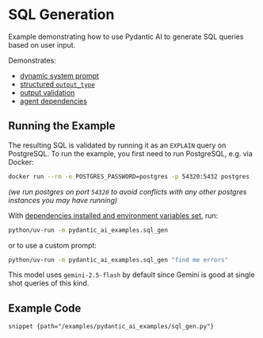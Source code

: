 # SQL Generation

Example demonstrating how to use Pydantic AI to generate SQL queries based on user input.

Demonstrates:

- [dynamic system prompt](../agents.md#system-prompts)
- [structured `output_type`](../output.md#structured-output)
- [output validation](../output.md#output-validator-functions)
- [agent dependencies](../dependencies.md)

## Running the Example

The resulting SQL is validated by running it as an `EXPLAIN` query on PostgreSQL. To run the example, you first need to run PostgreSQL, e.g. via Docker:

```bash
docker run --rm -e POSTGRES_PASSWORD=postgres -p 54320:5432 postgres
```

_(we run postgres on port `54320` to avoid conflicts with any other postgres instances you may have running)_

With [dependencies installed and environment variables set](./setup.md#usage), run:

```bash
python/uv-run -m pydantic_ai_examples.sql_gen
```

or to use a custom prompt:

```bash
python/uv-run -m pydantic_ai_examples.sql_gen "find me errors"
```

This model uses `gemini-2.5-flash` by default since Gemini is good at single shot queries of this kind.

## Example Code

```snippet {path="/examples/pydantic_ai_examples/sql_gen.py"}```
